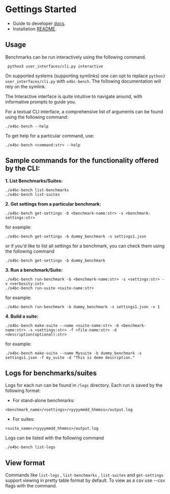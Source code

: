 # Gettings Started 

- Guide to developer [docs](developer-guide.md).
- Installation [README](../README.md).

## Usage

Benchmarks can be run interactively using the following command.

```shell
 python3 user_interfaces/cli.py interactive
```

On supported systems (supporting symlinks) one can opt to replace `python3 user_interfaces/cli.py` with `o4bc-bench`.
The following documentation will rely on the symlink.

The Interactive interface is quite intuitive to navigate around, with informative prompts to guide you. 


For a textual CLI interface, a comprehensive list of arguments can be found using the following command:

```shell
./o4bc-bench --help
```

To get help for a particular command, use:

```shell
./o4bc-bench <command:str> --help
```

## Sample commands for the functionality offered by the CLI:

**1. List Benchmarks/Suites:**  

```shell
./o4bc-bench list-benchmarks
./o4bc-bench list-suites
```

**2. Get settings from a particular benchmark:**


```shell
./o4bc-bench get-settings -b <benchmark-name:str> -s <benchmark-settings:str>
```
for example:

```shell
./o4bc-bench get-settings -b dummy_benchmark -s settings1.json
```
or if you'd like to list all settings for a benchmark, you can check them using the following command

```shell
./o4bc-bench get-settings -b dummy_benchmark 
```


**3. Run a benchmark/Suite:**


```shell 
./o4bc-bench run-benchmark -b <benchmark-name:str> -s <settings:str> -v <verbosity:int> 
./o4bc-bench run-suite <suite-name:str> 
```
for example:

```shell
./o4bc-bench run-benchmark -b dummy_benchmark -s settings1.json -v 1 
```

**4. Build a suite:**
```shell
./o4bc-bench make-suite --name <suite-name:str> -b <benchmark-name:str> -s <settings:str> -f <file-name:str> -d <description(optional):str>
```
for example:

```shell
./o4bc-bench make-suite --name Mysuite -b dummy_benchmark -s settings1.json -f my_suite -d "This is demo description."  
```


## Logs for benchmarks/suites

Logs for each run can be found in ```/logs``` directory. Each run is saved by the following format:

- For stand-alone benchmarks:

```<benchmark_name>/<settings>/<yyyymmdd_hhmmss>/output.log``` 
- For suites:

```<suite_name>/<yyyymmdd_hhmmss>/output.log ```

Logs can be listed with the following command

```shell
./o4bc-bench list-logs
```

## View format

Commands like ```list-logs``` , ```list-benchmarks``` , ```list-suites``` and  ```get-settings``` support viewing in pretty table format by default. To view as a csv use --csv flags with the command.
